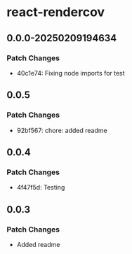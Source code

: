 # react-rendercov

## 0.0.0-20250209194634

### Patch Changes

- 40c1e74: Fixing node imports for test

## 0.0.5

### Patch Changes

- 92bf567: chore: added readme

## 0.0.4

### Patch Changes

- 4f47f5d: Testing

## 0.0.3

### Patch Changes

- Added readme
